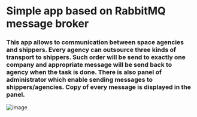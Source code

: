 # Simple app based on RabbitMQ message broker

### This app allows to communication between space agencies and shippers. Every agency can outsource three kinds of transport to shippers. Such order will be send to exactly one company and appropriate message will be send back to agency when the task is done. There is also panel of administrator which enable sending messages to shippers/agencies. Copy of every message is displayed in the panel. 

![image](https://user-images.githubusercontent.com/37248877/79639977-453aa880-818f-11ea-80db-c5e4cde5401e.png)


